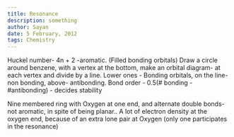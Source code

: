 ```yaml
---
title: Resonance
description: something
author: Sayan
date: 5 February, 2012
tags: Chemistry
---
```


Huckel number- 4n + 2 -aromatic. (Filled bonding orbitals)
Draw a circle around benzene, with a vertex at the bottom, make an orbital diagram- at each vertex and divide by a line.
Lower ones - Bonding orbitals, on the line- non bonding, above- antibonding.
Bond order - 0.5(# bonding - #antibonding) - decides stability

Nine membered ring with Oxygen at one end, and alternate double bonds- not aromatic, in spite of being planar..
A lot of electron density at the oxygen end, because of an extra lone pair at Oxygen (only one participates in the resonance)
